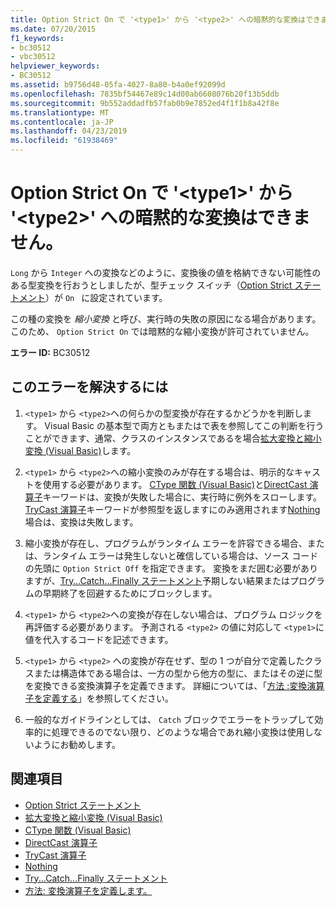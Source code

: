 ```yaml
---
title: Option Strict On で '<type1>' から '<type2>' への暗黙的な変換はできません。
ms.date: 07/20/2015
f1_keywords:
- bc30512
- vbc30512
helpviewer_keywords:
- BC30512
ms.assetid: b9756d48-05fa-4027-8a80-b4a0ef92099d
ms.openlocfilehash: 7835bf54467e89c14d00ab6608076b20f13b5ddb
ms.sourcegitcommit: 9b552addadfb57fab0b9e7852ed4f1f1b8a42f8e
ms.translationtype: MT
ms.contentlocale: ja-JP
ms.lasthandoff: 04/23/2019
ms.locfileid: "61938469"
---
```

# <a name="option-strict-on-disallows-implicit-conversions-from-type1-to-type2"></a>Option Strict On で '\<type1>' から '\<type2>' への暗黙的な変換はできません。
`Long` から `Integer` への変換などのように、変換後の値を格納できない可能性のある型変換を行おうとしましたが、型チェック スイッチ（[Option Strict ステートメント](../../visual-basic/language-reference/statements/option-strict-statement.md)）が `On ` に設定されています。  
  
 この種の変換を *縮小変換* と呼び、実行時の失敗の原因になる場合があります。 このため、 `Option Strict On` では暗黙的な縮小変換が許可されていません。  
  
 **エラー ID:** BC30512  
  
## <a name="to-correct-this-error"></a>このエラーを解決するには  
  
1. `<type1>` から `<type2>`への何らかの型変換が存在するかどうかを判断します。 Visual Basic の基本型で両方ともまたはで表を参照してこの判断を行うことができます、通常、クラスのインスタンスであるを場合[拡大変換と縮小変換 (Visual Basic)](../../visual-basic/programming-guide/language-features/data-types/widening-and-narrowing-conversions.md)します。  
  
2. `<type1>` から `<type2>`への縮小変換のみが存在する場合は、明示的なキャストを使用する必要があります。 [CType 関数 (Visual Basic)](../../visual-basic/language-reference/functions/ctype-function.md)と[DirectCast 演算子](../../visual-basic/language-reference/operators/directcast-operator.md)キーワードは、変換が失敗した場合に、実行時に例外をスローします。 [TryCast 演算子](../../visual-basic/language-reference/operators/trycast-operator.md)キーワードが参照型を返しますにのみ適用されます[Nothing](../../visual-basic/language-reference/nothing.md)場合は、変換は失敗します。  
  
3. 縮小変換が存在し、プログラムがランタイム エラーを許容できる場合、または、ランタイム エラーは発生しないと確信している場合は、ソース コードの先頭に `Option Strict Off` を指定できます。 変換をまだ囲む必要がありますが、[Try…Catch…Finally ステートメント](../../visual-basic/language-reference/statements/try-catch-finally-statement.md)予期しない結果またはプログラムの早期終了を回避するためにブロックします。  
  
4. `<type1>` から `<type2>`への変換が存在しない場合は、プログラム ロジックを再評価する必要があります。 予測される `<type2>` の値に対応して `<type1>`に値を代入するコードを記述できます。  
  
5. `<type1>` から `<type2>` への変換が存在せず、型の 1 つが自分で定義したクラスまたは構造体である場合は、一方の型から他方の型に、またはその逆に型を変換できる変換演算子を定義できます。 詳細については、「[方法 :変換演算子を定義する](../../visual-basic/programming-guide/language-features/procedures/how-to-define-a-conversion-operator.md)」を参照してください。  
  
6. 一般的なガイドラインとしては、 `Catch` ブロックでエラーをトラップして効率的に処理できるのでない限り、どのような場合であれ縮小変換は使用しないようにお勧めします。  
  
## <a name="see-also"></a>関連項目

- [Option Strict ステートメント](../../visual-basic/language-reference/statements/option-strict-statement.md)
- [拡大変換と縮小変換 (Visual Basic)](../../visual-basic/programming-guide/language-features/data-types/widening-and-narrowing-conversions.md)
- [CType 関数 (Visual Basic)](../../visual-basic/language-reference/functions/ctype-function.md)
- [DirectCast 演算子](../../visual-basic/language-reference/operators/directcast-operator.md)
- [TryCast 演算子](../../visual-basic/language-reference/operators/trycast-operator.md)
- [Nothing](../../visual-basic/language-reference/nothing.md)
- [Try...Catch...Finally ステートメント](../../visual-basic/language-reference/statements/try-catch-finally-statement.md)
- [方法: 変換演算子を定義します。](../../visual-basic/programming-guide/language-features/procedures/how-to-define-a-conversion-operator.md)
